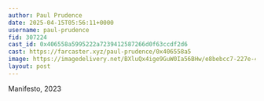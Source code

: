 ```yaml
---
author: Paul Prudence
date: 2025-04-15T05:56:11+0000
username: paul-prudence
fid: 307224
cast_id: 0x406558a5995222a7239412587266d0f63ccdf2d6
cast: https://farcaster.xyz/paul-prudence/0x406558a5
image: https://imagedelivery.net/BXluQx4ige9GuW0Ia56BHw/e8bebcc7-227e-43f9-6fa6-ff2d8ba1c800/original
layout: post
---
```


Manifesto, 2023

<img src='https://imagedelivery.net/BXluQx4ige9GuW0Ia56BHw/e8bebcc7-227e-43f9-6fa6-ff2d8ba1c800/original' alt='' referrerpolicy='no-referrer'/>
